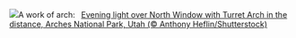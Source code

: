 ![](https://www.bing.com/th?id=OHR.SunsetArchesNP_EN-US2974318595_UHD.jpg&w=1000)A work of arch:&nbsp;&ensp;[Evening light over North Window with Turret Arch in the distance, Arches National Park, Utah (© Anthony Heflin/Shutterstock)](https://www.bing.com/th?id=OHR.SunsetArchesNP_EN-US2974318595_UHD.jpg)
<br><br/>
